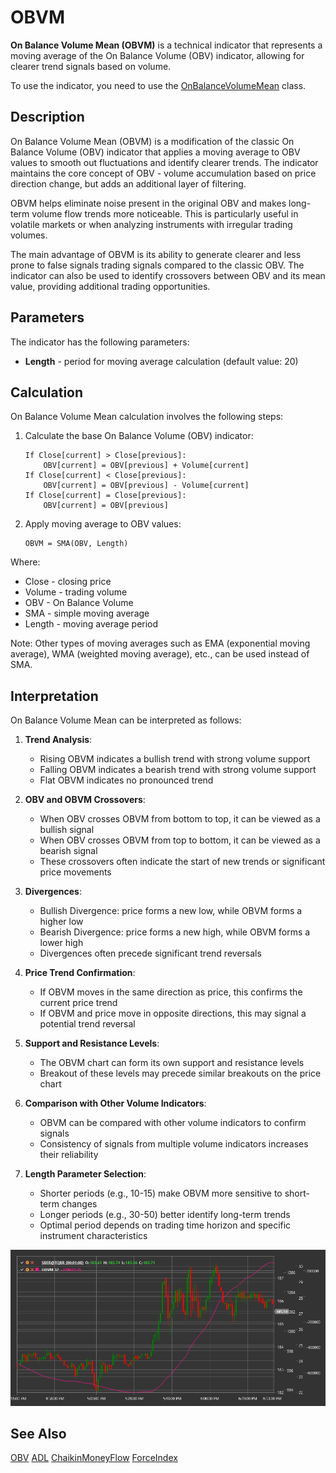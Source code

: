 # OBVM

**On Balance Volume Mean (OBVM)** is a technical indicator that represents a moving average of the On Balance Volume (OBV) indicator, allowing for clearer trend signals based on volume.

To use the indicator, you need to use the [OnBalanceVolumeMean](xref:StockSharp.Algo.Indicators.OnBalanceVolumeMean) class.

## Description

On Balance Volume Mean (OBVM) is a modification of the classic On Balance Volume (OBV) indicator that applies a moving average to OBV values to smooth out fluctuations and identify clearer trends. The indicator maintains the core concept of OBV - volume accumulation based on price direction change, but adds an additional layer of filtering.

OBVM helps eliminate noise present in the original OBV and makes long-term volume flow trends more noticeable. This is particularly useful in volatile markets or when analyzing instruments with irregular trading volumes.

The main advantage of OBVM is its ability to generate clearer and less prone to false signals trading signals compared to the classic OBV. The indicator can also be used to identify crossovers between OBV and its mean value, providing additional trading opportunities.

## Parameters

The indicator has the following parameters:
- **Length** - period for moving average calculation (default value: 20)

## Calculation

On Balance Volume Mean calculation involves the following steps:

1. Calculate the base On Balance Volume (OBV) indicator:
   ```
   If Close[current] > Close[previous]:
       OBV[current] = OBV[previous] + Volume[current]
   If Close[current] < Close[previous]:
       OBV[current] = OBV[previous] - Volume[current]
   If Close[current] = Close[previous]:
       OBV[current] = OBV[previous]
   ```

2. Apply moving average to OBV values:
   ```
   OBVM = SMA(OBV, Length)
   ```

Where:
- Close - closing price
- Volume - trading volume
- OBV - On Balance Volume
- SMA - simple moving average
- Length - moving average period

Note: Other types of moving averages such as EMA (exponential moving average), WMA (weighted moving average), etc., can be used instead of SMA.

## Interpretation

On Balance Volume Mean can be interpreted as follows:

1. **Trend Analysis**:
   - Rising OBVM indicates a bullish trend with strong volume support
   - Falling OBVM indicates a bearish trend with strong volume support
   - Flat OBVM indicates no pronounced trend

2. **OBV and OBVM Crossovers**:
   - When OBV crosses OBVM from bottom to top, it can be viewed as a bullish signal
   - When OBV crosses OBVM from top to bottom, it can be viewed as a bearish signal
   - These crossovers often indicate the start of new trends or significant price movements

3. **Divergences**:
   - Bullish Divergence: price forms a new low, while OBVM forms a higher low
   - Bearish Divergence: price forms a new high, while OBVM forms a lower high
   - Divergences often precede significant trend reversals

4. **Price Trend Confirmation**:
   - If OBVM moves in the same direction as price, this confirms the current price trend
   - If OBVM and price move in opposite directions, this may signal a potential trend reversal

5. **Support and Resistance Levels**:
   - The OBVM chart can form its own support and resistance levels
   - Breakout of these levels may precede similar breakouts on the price chart

6. **Comparison with Other Volume Indicators**:
   - OBVM can be compared with other volume indicators to confirm signals
   - Consistency of signals from multiple volume indicators increases their reliability

7. **Length Parameter Selection**:
   - Shorter periods (e.g., 10-15) make OBVM more sensitive to short-term changes
   - Longer periods (e.g., 30-50) better identify long-term trends
   - Optimal period depends on trading time horizon and specific instrument characteristics

![indicator_on_balance_volume_mean](../../../../images/indicator_on_balance_volume_mean.png)

## See Also

[OBV](on_balance_volume.md)
[ADL](accumulation_distribution_line.md)
[ChaikinMoneyFlow](chaikin_money_flow.md)
[ForceIndex](force_index.md)